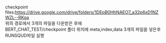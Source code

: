 checkpoint files:https://drive.google.com/drive/folders/1DEpB0HhNAEO7_a32p6xD1NZWZL--RKga  
위의 경로에서 3개의 파일을 다운받은 후에  
BERT_CHAT_TEST/checkpoint 폴더 위치에 meta,index,data 3개의 파일을 넣은후 RUNSQUD파일 실행
